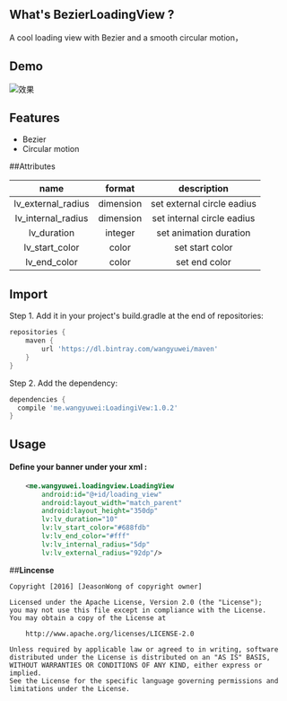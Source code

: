 ## What's BezierLoadingView ?
A cool loading view with Bezier and a smooth circular motion， 

## Demo
![效果](http://i4.buimg.com/cdd5a4a8f0233650.gif)

## Features
* Bezier
* Circular motion

##Attributes

|name|format|description|
|:---:|:---:|:---:|
| lv_external_radius | dimension |set external circle eadius
| lv_internal_radius | dimension |set internal circle eadius
| lv_duration | integer |set animation duration
| lv_start_color | color |set start color
| lv_end_color | color |set end color

## Import

Step 1. Add it in your project's build.gradle at the end of repositories:

```gradle
repositories {
    maven {
        url 'https://dl.bintray.com/wangyuwei/maven'
    }
}
```

Step 2. Add the dependency:

```gradle
dependencies {
  compile 'me.wangyuwei:LoadingiVew:1.0.2'
}
```

## Usage
#### Define your banner under your xml  :

```xml
    <me.wangyuwei.loadingview.LoadingView
        android:id="@+id/loading_view"
        android:layout_width="match_parent"
        android:layout_height="350dp"
        lv:lv_duration="10"
        lv:lv_start_color="#688fdb"
        lv:lv_end_color="#fff"
        lv:lv_internal_radius="5dp"
        lv:lv_external_radius="92dp"/>
```



##**Lincense**

```lincense
Copyright [2016] [JeasonWong of copyright owner]

Licensed under the Apache License, Version 2.0 (the "License");
you may not use this file except in compliance with the License.
You may obtain a copy of the License at

    http://www.apache.org/licenses/LICENSE-2.0

Unless required by applicable law or agreed to in writing, software
distributed under the License is distributed on an "AS IS" BASIS,
WITHOUT WARRANTIES OR CONDITIONS OF ANY KIND, either express or implied.
See the License for the specific language governing permissions and
limitations under the License.
```


